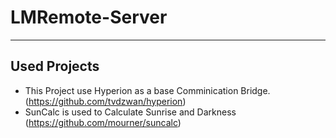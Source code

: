 # LMRemote-Server

---
## Used Projects
- This Project use Hyperion as a base Comminication Bridge. (https://github.com/tvdzwan/hyperion)
- SunCalc is used to Calculate Sunrise and Darkness (https://github.com/mourner/suncalc)
